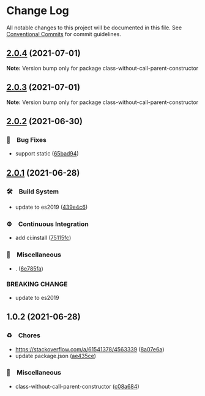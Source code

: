 # Change Log

All notable changes to this project will be documented in this file.
See [Conventional Commits](https://conventionalcommits.org) for commit guidelines.

## [2.0.4](https://github.com/bluelovers/class-without-call-parent-constructor/compare/class-without-call-parent-constructor@2.0.3...class-without-call-parent-constructor@2.0.4) (2021-07-01)

**Note:** Version bump only for package class-without-call-parent-constructor





## [2.0.3](https://github.com/bluelovers/class-without-call-parent-constructor/compare/class-without-call-parent-constructor@2.0.2...class-without-call-parent-constructor@2.0.3) (2021-07-01)

**Note:** Version bump only for package class-without-call-parent-constructor





## [2.0.2](https://github.com/bluelovers/class-without-call-parent-constructor/compare/class-without-call-parent-constructor@2.0.1...class-without-call-parent-constructor@2.0.2) (2021-06-30)


### 🐛　Bug Fixes

* support static ([65bad94](https://github.com/bluelovers/class-without-call-parent-constructor/commit/65bad94ad74872775ce69bf10beae4ffc17ef958))





## [2.0.1](https://github.com/bluelovers/class-without-call-parent-constructor/compare/class-without-call-parent-constructor@1.0.2...class-without-call-parent-constructor@2.0.1) (2021-06-28)


### 🛠　Build System

* update to es2019 ([439e4c6](https://github.com/bluelovers/class-without-call-parent-constructor/commit/439e4c64b4f7e8c779e02ef4516fc340ad410243))


### ⚙️　Continuous Integration

* add ci:install ([75115fc](https://github.com/bluelovers/class-without-call-parent-constructor/commit/75115fc11c85859a3f34f531425b4f92c20326ac))


### 🔖　Miscellaneous

* . ([6e785fa](https://github.com/bluelovers/class-without-call-parent-constructor/commit/6e785fa89221a37d4575400c2390e6767e75c1b5))


### BREAKING CHANGE

* update to es2019





## 1.0.2 (2021-06-28)


### ♻️　Chores

* https://stackoverflow.com/a/61541378/4563339 ([8a07e6a](https://github.com/bluelovers/class-without-call-parent-constructor/commit/8a07e6a539623f211164c09a952b692ef38c688f))
* update package.json ([ae435ce](https://github.com/bluelovers/class-without-call-parent-constructor/commit/ae435ce9269fe5f0aef620cf228ea0598f7e06f5))


### 🔖　Miscellaneous

* class-without-call-parent-constructor ([c08a684](https://github.com/bluelovers/class-without-call-parent-constructor/commit/c08a684300fbbdd93293c12aee78d95b092a3339))
